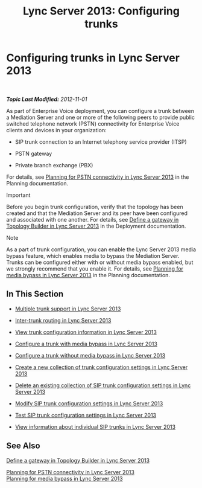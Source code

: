 ﻿---
title: 'Lync Server 2013: Configuring trunks'
TOCTitle: Configuring trunks
ms:assetid: 0c339511-a185-484e-94f0-dbe918b7e48a
ms:mtpsurl: https://technet.microsoft.com/en-us/library/Gg398170(v=OCS.15)
ms:contentKeyID: 48183389
ms.date: 07/23/2014
mtps_version: v=OCS.15
---

<div data-xmlns="http://www.w3.org/1999/xhtml">

<div class="topic" data-xmlns="http://www.w3.org/1999/xhtml" data-msxsl="urn:schemas-microsoft-com:xslt" data-cs="http://msdn.microsoft.com/en-us/">

<div data-asp="http://msdn2.microsoft.com/asp">

# Configuring trunks in Lync Server 2013

</div>

<div id="mainSection">

<div id="mainBody">

<span> </span>

_**Topic Last Modified:** 2012-11-01_

As part of Enterprise Voice deployment, you can configure a trunk between a Mediation Server and one or more of the following peers to provide public switched telephone network (PSTN) connectivity for Enterprise Voice clients and devices in your organization:

  - SIP trunk connection to an Internet telephony service provider (ITSP)

  - PSTN gateway

  - Private branch exchange (PBX)

For details, see [Planning for PSTN connectivity in Lync Server 2013](lync-server-2013-planning-for-pstn-connectivity.md) in the Planning documentation.

<div class="alert">


> [!IMPORTANT]
> Before you begin trunk configuration, verify that the topology has been created and that the Mediation Server and its peer have been configured and associated with one another. For details, see <A href="lync-server-2013-define-a-gateway-in-topology-builder.md">Define a gateway in Topology Builder in Lync Server 2013</A> in the Deployment documentation.



</div>

<div class="alert">


> [!NOTE]
> As a part of trunk configuration, you can enable the Lync Server 2013 media bypass feature, which enables media to bypass the Mediation Server. Trunks can be configured either with or without media bypass enabled, but we strongly recommend that you enable it. For details, see <A href="lync-server-2013-planning-for-media-bypass.md">Planning for media bypass in Lync Server 2013</A> in the Planning documentation.



</div>

<div>

## In This Section

  - [Multiple trunk support in Lync Server 2013](lync-server-2013-multiple-trunk-support.md)

  - [Inter-trunk routing in Lync Server 2013](lync-server-2013-inter-trunk-routing.md)

  - [View trunk configuration information in Lync Server 2013](lync-server-2013-view-trunk-configuration-information.md)

  - [Configure a trunk with media bypass in Lync Server 2013](lync-server-2013-configure-a-trunk-with-media-bypass.md)

  - [Configure a trunk without media bypass in Lync Server 2013](lync-server-2013-configure-a-trunk-without-media-bypass.md)

  - [Create a new collection of trunk configuration settings in Lync Server 2013](lync-server-2013-create-a-new-collection-of-trunk-configuration-settings.md)

  - [Delete an existing collection of SIP trunk configuration settings in Lync Server 2013](lync-server-2013-delete-an-existing-collection-of-sip-trunk-configuration-settings.md)

  - [Modify SIP trunk configuration settings in Lync Server 2013](lync-server-2013-modify-sip-trunk-configuration-settings.md)

  - [Test SIP trunk configuration settings in Lync Server 2013](lync-server-2013-test-sip-trunk-configuration-settings.md)

  - [View information about individual SIP trunks in Lync Server 2013](lync-server-2013-view-information-about-individual-sip-trunks.md)

</div>

<div>

## See Also


[Define a gateway in Topology Builder in Lync Server 2013](lync-server-2013-define-a-gateway-in-topology-builder.md)  


[Planning for PSTN connectivity in Lync Server 2013](lync-server-2013-planning-for-pstn-connectivity.md)  
[Planning for media bypass in Lync Server 2013](lync-server-2013-planning-for-media-bypass.md)  
  

</div>

</div>

<span> </span>

</div>

</div>

</div>

